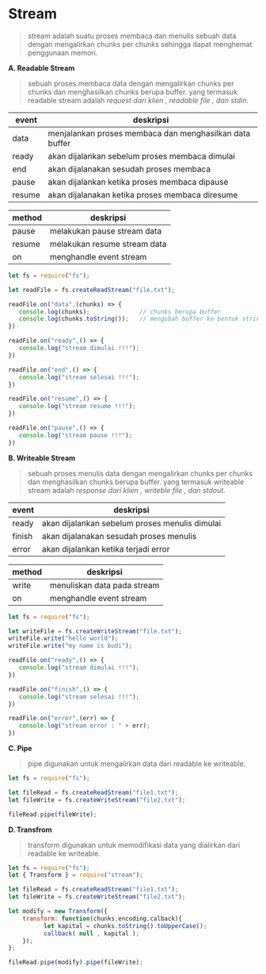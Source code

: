 # Stream 

> stream adalah suatu proses membaca dan menulis sebuah data dengan mengalirkan chunks per chunks sehingga dapat menghemat penggunaan memori.

**A. Readable Stream**

> sebuah proses membaca data dengan mengalirkan chunks per chunks dan menghasilkan chunks berupa buffer.
> yang termasuk readable stream adalah *request dari klien , readable file , dan stdin*.

|event|deskripsi|
|----|-----|
|data|menjalankan proses membaca dan menghasilkan data buffer|
|ready|akan dijalankan sebelum proses membaca dimulai|
|end|akan dijalanakan sesudah proses membaca| 
|pause|akan dijalankan ketika proses membaca dipause|
|resume|akan dijalanakan ketika proses membaca diresume|

|method|deskripsi|
|----|-----|
|pause|melakukan pause stream data|
|resume|melakukan resume stream data|
|on|menghandle event stream|

 ```javascript
 let fs = require("fs");
 
 let readFile = fs.createReadStream("file.txt");
 
 readFile.on("data",(chunks) => {
    console.log(chunks);              // chunks berupa buffer
    console.log(chunks.toString());   // mengubah buffer ke bentuk string
 })
 
 readFile.on("ready",() => {
    console.log("stream dimulai !!!");
 })
 
 readFile.on("end",() => {
    console.log("stream selesai !!!");
 })
 
 readFile.on("resume",() => {
    console.log("stream resume !!!");
 })
 
 readFile.on("pause",() => {
    console.log("stream pause !!!");
 })
 ```

**B. Writeable Stream**

> sebuah proses menulis data dengan mengalirkan chunks per chunks dan menghasilkan chunks berupa buffer.
> yang termasuk writeable stream adalah *response dari klien , writeble file , dan stdout*.

|event|deskripsi|
|----|-----|
|ready|akan dijalankan sebelum proses menulis dimulai|
|finish|akan dijalanakan sesudah proses menulis| 
|error|akan dijalankan ketika terjadi error|


|method|deskripsi|
|----|-----|
|write|menuliskan data pada stream|
|on|menghandle event stream|

 ```javascript
 let fs = require("fs");
 
 let writeFile = fs.createWriteStream("file.txt");
 writeFile.write("hello world");
 writeFile.write("my name is budi");
 
 readFile.on("ready",() => {
    console.log("stream dimulai !!!");
 })
 
 readFile.on("finish",() => {
    console.log("stream selesai !!!");
 })
 
 readFile.on("error",(err) => {
    console.log("stream error : " + err);
 })
 ```
 
 **C. Pipe**
 
 >pipe digunakan untuk mengalirkan data dari readable ke writeable.

```javascript
let fs = require("fs");

let fileRead = fs.createReadStream("file1.txt");
let fileWrite = fs.createWriteStream("file2.txt");

fileRead.pipe(fileWrite);
```

**D. Transfrom**
 
 >transform digunakan untuk memodifikasi data yang dialirkan dari readable ke writeable.

```javascript
let fs = require("fs");
let { Transform } = require("stream");

let fileRead = fs.createReadStream("file1.txt");
let fileWrite = fs.createWriteStream("file2.txt");

let modify = new Transform({
    transform: function(chunks,encoding,calback){
          let kapital = chunks.toString().toUpperCase();
          callback( null , kapital );
    });
};

fileRead.pipe(modify).pipe(fileWrite);
```

